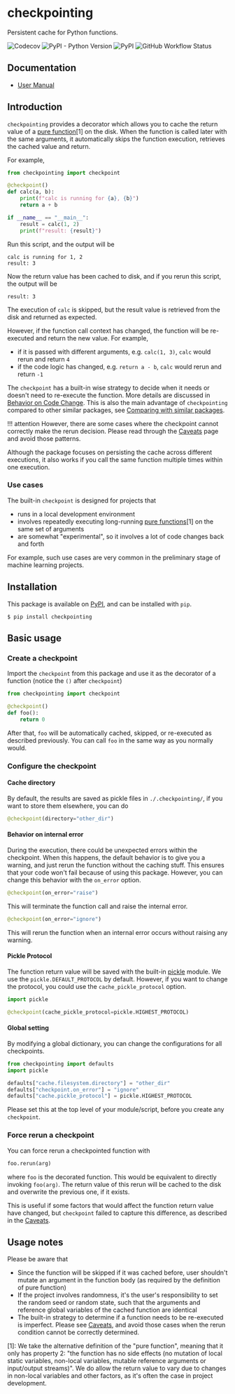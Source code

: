 # checkpointing

Persistent cache for Python functions.

![Codecov](https://img.shields.io/codecov/c/github/Vopaaz/checkpointing?style=for-the-badge&token=GGtL5JSsXH)
![PyPI - Python Version](https://img.shields.io/pypi/pyversions/checkpointing?style=for-the-badge&)
![PyPI](https://img.shields.io/pypi/v/checkpointing?style=for-the-badge&)
![GitHub Workflow Status](https://img.shields.io/github/workflow/status/Vopaaz/checkpointing/Testing%20on%20Master?style=for-the-badge)


## Documentation

- [User Manual](https://checkpointing.readthedocs.io/en/latest/)


## Introduction

`checkpointing` provides a decorator which allows you to cache the return value of a [pure function](https://en.wikipedia.org/wiki/Pure_function#Compiler_optimizations)[1] on the disk.
When the function is called later with the same arguments, it automatically skips the function execution,
retrieves the cached value and return.

For example,

```python
from checkpointing import checkpoint

@checkpoint()
def calc(a, b):
    print(f"calc is running for {a}, {b}")
    return a + b

if __name__ == "__main__":
    result = calc(1, 2)
    print(f"result: {result}")
```

Run this script, and the output will be

```text
calc is running for 1, 2
result: 3
```

Now the return value has been cached to disk, and if you rerun this script, the output will be

```text
result: 3
```

The execution of `calc` is skipped, but the result value is retrieved from the disk and returned as expected.

However, if the function call context has changed, the function will be re-executed and return the new value.
For example,

- if it is passed with different arguments, e.g. `calc(1, 3)`, `calc` would rerun and return `4`
- if the code logic has changed, e.g. `return a - b`, `calc` would rerun and return `-1`

The `checkpoint` has a built-in wise strategy to decide when it needs or doesn't need to re-execute the function.
More details are discussed in [Behavior on Code Change](https://checkpointing.readthedocs.io/en/latest/behavior/).
This is also the main advantage of `checkpointing` compared to other similar packages,
see [Comparing with similar packages](https://checkpointing.readthedocs.io/en/latest/comparison/).

!!! attention
    However, there are some cases where the checkpoint cannot correctly make the rerun decision.
    Please read through the [Caveats](https://checkpointing.readthedocs.io/en/latest/caveats/) page and avoid those patterns.

Although the package focuses on persisting the cache across different executions,
it also works if you call the same function multiple times within one execution.


### Use cases

The built-in `checkpoint` is designed for projects that

- runs in a local development environment
- involves repeatedly executing long-running
[pure functions](https://en.wikipedia.org/wiki/Pure_function#Compiler_optimizations)[1]
on the same set of arguments
- are somewhat "experimental", so it involves a lot of code changes back and forth

For example, such use cases are very common in the preliminary stage of machine learning projects.


## Installation

This package is available on [PyPI](https://pypi.org/project/checkpointing/), and can be installed with `pip`.

```shell
$ pip install checkpointing
```

## Basic usage

### Create a checkpoint

Import the `checkpoint` from this package and use it as the decorator of a function
(notice the `()` after `checkpoint`)

```python
from checkpointing import checkpoint

@checkpoint()
def foo():
    return 0
```

After that, `foo` will be automatically cached, skipped,
or re-executed as described previously.
You can call `foo` in the same way as you normally would.

### Configure the checkpoint

#### Cache directory

By default, the results are saved as pickle files in `./.checkpointing/`,
if you want to store them elsewhere, you can do

```python
@checkpoint(directory="other_dir")
```

#### Behavior on internal error

During the execution, there could be unexpected errors within the checkpoint.
When this happens, the default behavior is to give you a warning,
and just rerun the function without the caching stuff.
This ensures that your code won't fail because of using this package.
However, you can change this behavior with the `on_error` option.

```python
@checkpoint(on_error="raise")
```

This will terminate the function call and raise the internal error.

```python
@checkpoint(on_error="ignore")
```

This will rerun the function when an internal error occurs without raising any warning.


#### Pickle Protocol

The function return value will be saved with the built-in [pickle](https://docs.python.org/3/library/pickle.html) module.
We use the `pickle.DEFAULT_PROTOCOL` by default. 
However, if you want to change the protocol, you could use the `cache_pickle_protocol` option.

```python
import pickle

@checkpoint(cache_pickle_protocol=pickle.HIGHEST_PROTOCOL)
```

#### Global setting

By modifying a global dictionary, you can change the configurations for all checkpoints.

```python
from checkpointing import defaults
import pickle

defaults["cache.filesystem.directory"] = "other_dir"
defaults["checkpoint.on_error"] = "ignore"
defaults["cache.pickle_protocol"] = pickle.HIGHEST_PROTOCOL
```

Please set this at the top level of your module/script, before you create any `checkpoint`.


### Force rerun a checkpoint

You can force rerun a checkpointed function with

```python
foo.rerun(arg)
```

where `foo` is the decorated function.
This would be equivalent to directly invoking `foo(arg)`.
The return value of this rerun will be cached to the disk and overwrite the previous one, if it exists.

This is useful if some factors that would affect the function return value have changed,
but `checkpoint` failed to capture this difference, as described in the [Caveats](https://checkpointing.readthedocs.io/en/latest/caveats/).

## Usage notes

Please be aware that

- Since the function will be skipped if it was cached before, user shouldn't mutate an argument in the function body
  (as required by the definition of pure function)
- If the project involves randomness, it's the user's responsibility to set the random seed or random state,
  such that the arguments and reference global variables of the cached function are identical
- The built-in strategy to determine if a function needs to be re-executed is imperfect.
  Please see [Caveats](https://checkpointing.readthedocs.io/en/latest/caveats/),
  and avoid those cases when the rerun condition cannot be correctly determined.



[1]: We take the alternative definition of the "pure function", meaning that it only has property 2:
"the function has no side effects (no mutation of local static variables, non-local variables,
mutable reference arguments or input/output streams)".
We do allow the return value to vary due to changes in non-local variables and other factors,
as it's often the case in project development.
